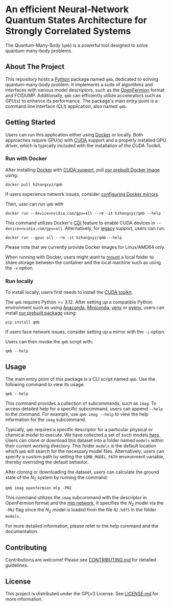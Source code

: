 # An efficient Neural-Network Quantum States Architecture for Strongly Correlated Systems

The Quantum-Many-Body (`qmb`) is a powerful tool designed to solve quantum-many-body problems.

## About The Project

This repository hosts a [Python][python-url] package named `qmb`, dedicated to solving quantum-many-body problem.
It implements a suite of algorithms and interfaces with various model descriptors, such as the [OpenFermion][openfermion-url] format and FCIDUMP.
Additionally, `qmb` can efficiently utilize accelerators such as GPU(s) to enhance its performance.
The package's main entry point is a command line interface (CLI) application, also named `qmb`.

## Getting Started

Users can run this application either using [Docker][docker-url] or locally.
Both approaches require GPU(s) with [CUDA][cuda-url] support and a properly installed GPU driver, which is typically included with the installation of the CUDA Toolkit.

### Run with Docker

After installing [Docker][docker-url] with [CUDA support][docker-cuda-url], pull [our prebuilt Docker image][our-docker-url] using:
```
docker pull hzhangxyz/qmb
```
If users experience network issues, consider [configuring Docker mirrors][docker-mirror-url].

Then, user can run `qmb` with
```
docker run --device=nvidia.com/gpu=all --rm -it hzhangxyz/qmb --help
```

This command utilizes Docker's [CDI][docker-cuda-cdi-url] feature to enable CUDA devices in `--device=nvidia.com/gpu=all`.
Alternatively, for [legacy][docker-cuda-legacy-url] support, users can run:
```
docker run --gpus all --rm -it hzhangxyz/qmb --help
```

Please note that we currently provide Docker images for Linux/AMD64 only.

When running with Docker, users might want to [mount][docker-mount-url] a local folder to share storage between the container and the local machine such as using the `-v` option.

### Run locally

To install locally, users first needs to install the [CUDA toolkit][cuda-url].

The `qmb` requires Python >= 3.12.
After setting up a compatible Python environment such as using [Anaconda][anaconda-url], [Miniconda][miniconda-url], [venv][venv-url] or [pyenv][pyenv-url], users can install [our prebuilt package][our-pypi-url] using:
```
pip install qmb
```
If users face network issues, consider setting up a mirror with the `-i` option.

Users can then invoke the `qmb` script with:
```
qmb --help
```

## Usage

The main entry point of this package is a CLI script named `qmb`.
Use the following command to view its usage:
```
qmb --help
```

This command provides a collection of subcommands, such as `imag`.
To access detailed help for a specific subcommand, users can append `--help` to the command.
For example, use `qmb imag --help` to view the help information for the `imag` subcommand.

Typically, `qmb` requires a specific descriptor for a particular physical or chemical model to execute.
We have collected a set of such models [here][models-url].
Users can clone or download this dataset into a folder named `models` within their current working directory.
This folder `models` is the default location which `qmb` will search for the necessary model files.
Alternatively, users can specify a custom path by setting the `$QMB_MODEL_PATH` environment variable, thereby overriding the default behavior.

After cloning or downloading the dataset, users can calculate the ground state of the $N_2$ system by running the command:
```
qmb imag openfermion mlp -PN2
```
This command utilizes the `imag` subcommand with the descriptor in OpenFermion format and the [mlp network][naqs-url],
It specifies the $N_2$ model via the `-PN2` flag since the $N_2$ model is loaded from the file `N2.hdf5` in the folder `models`.

For more detailed information, please refer to the help command and the documentation.

## Contributing

Contributions are welcome! Please see [CONTRIBUTING.md](CONTRIBUTING.md) for detailed guidelines.

## License

This project is distributed under the GPLv3 License. See [LICENSE.md](LICENSE.md) for more information.

[python-url]: https://www.python.org/
[openfermion-url]: https://quantumai.google/openfermion
[docker-url]: https://www.docker.com/
[cuda-url]: https://docs.nvidia.com/cuda/
[docker-cuda-url]: https://docs.nvidia.com/datacenter/cloud-native/container-toolkit/latest/index.html
[our-docker-url]: https://hub.docker.com/r/hzhangxyz/qmb
[docker-mirror-url]: https://docs.docker.com/docker-hub/image-library/mirror/
[docker-cuda-cdi-url]: https://docs.nvidia.com/datacenter/cloud-native/container-toolkit/latest/cdi-support.html
[docker-cuda-legacy-url]: https://docs.nvidia.com/datacenter/cloud-native/container-toolkit/latest/install-guide.html
[anaconda-url]: https://www.anaconda.com/
[miniconda-url]: https://docs.anaconda.com/miniconda/
[venv-url]: https://docs.python.org/3/library/venv.html
[pyenv-url]: https://github.com/pyenv/pyenv
[our-pypi-url]: https://pypi.org/project/qmb/
[docker-mount-url]: https://docs.docker.com/engine/storage/volumes/
[models-url]: https://huggingface.co/datasets/USTC-KnowledgeComputingLab/qmb-models
[naqs-url]: https://github.com/tomdbar/naqs-for-quantum-chemistry
